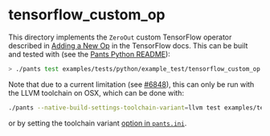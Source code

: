 tensorflow_custom_op
====================

This directory implements the `ZeroOut` custom TensorFlow operator described in [Adding a New Op](https://www.tensorflow.org/guide/extend/op) in the TensorFlow docs. This can be built and tested with (see the [Pants Python README](https://www.pantsbuild.org/python_readme.html)):

``` bash
> ./pants test examples/tests/python/example_test/tensorflow_custom_op:: -- -vs
```

<!-- TODO(#6848): update this line when the limitation is removed! -->
Note that due to a current limitation (see [#6848](https://github.com/pantsbuild/pants/issues/6848)), this can only be run with the LLVM toolchain on OSX, which can be done with:

``` bash
./pants --native-build-settings-toolchain-variant=llvm test examples/tests/python/example_test/tensorflow_custom_op:: -- -vs
```

or by setting the toolchain variant [option in `pants.ini`](https://www.pantsbuild.org/options.html).
